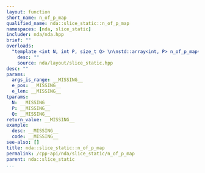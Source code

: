 ```yaml
---
layout: function
short_name: n_of_p_map
qualified_name: nda::slice_static::n_of_p_map
namespaces: [nda, slice_static]
includer: nda/nda.hpp
brief: ""
overloads:
  "template <int N, int P, size_t Q> \n\nstd::array<int, P> n_of_p_map(const std::array<_Bool, Q> & args_is_range, int e_pos, int e_len)":
    desc: ""
    source: nda/layout/slice_static.hpp
desc: ""
params:
  args_is_range: __MISSING__
  e_pos: __MISSING__
  e_len: __MISSING__
tparams:
  N: __MISSING__
  P: __MISSING__
  Q: __MISSING__
return_value: __MISSING__
example:
  desc: __MISSING__
  code: __MISSING__
see-also: []
title: nda::slice_static::n_of_p_map
permalink: /cpp-api/nda/slice_static/n_of_p_map
parent: nda::slice_static
...
```


